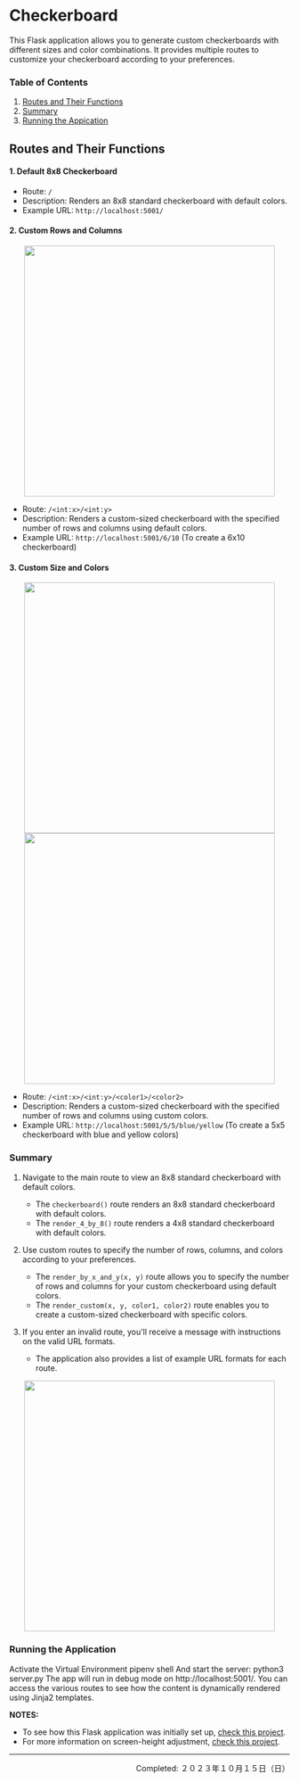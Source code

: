 # Checkerboard

This Flask application allows you to generate custom checkerboards with different sizes and color combinations. It provides multiple routes to customize your checkerboard according to your preferences.

### Table of Contents

1. [Routes and Their Functions](#routes-and-their-functions)
2. [Summary](#summary)
2. [Running the Appication](#running-the-application)


## Routes and Their Functions

#### 1. Default 8x8 Checkerboard

- Route: `/`
- Description: Renders an 8x8 standard checkerboard with default colors.
- Example URL: `http://localhost:5001/`

#### 2. Custom Rows and Columns

<div align="center">
<img src="./imgs/Route-2-Demo.gif" width="450px" height="auto">
</div>

- Route: `/<int:x>/<int:y>`
- Description: Renders a custom-sized checkerboard with the specified number of rows and columns using default colors.
- Example URL: `http://localhost:5001/6/10` (To create a 6x10 checkerboard)

#### 3. Custom Size and Colors

<div align="center">
<img src="./imgs/Route-3-Demo.gif" width="450px" height="auto">
</div>
<div align="center">
<img src="./imgs/Route-4-Demo.gif" width="450px" height="auto">
</div>

- Route: `/<int:x>/<int:y>/<color1>/<color2>`
- Description: Renders a custom-sized checkerboard with the specified number of rows and columns using custom colors.
- Example URL: `http://localhost:5001/5/5/blue/yellow` (To create a 5x5 checkerboard with blue and yellow colors)


### Summary

1. Navigate to the main route to view an 8x8 standard checkerboard with default colors.
    - The `checkerboard()` route renders an 8x8 standard checkerboard with default colors.
    - The `render_4_by_8()` route renders a 4x8 standard checkerboard with default colors.

2. Use custom routes to specify the number of rows, columns, and colors according to your preferences.
    - The `render_by_x_and_y(x, y)` route allows you to specify the number of rows and columns for your custom checkerboard using default colors.
    - The `render_custom(x, y, color1, color2)` route enables you to create a custom-sized checkerboard with specific colors.

3. If you enter an invalid route, you'll receive a message with instructions on the valid URL formats.
    - The application also provides a list of example URL formats for each route.
<div align="center">
<img src="./imgs/Route-Undefined-Demo.gif" width="450px" height="auto">
</div>


### Running the Application

Activate the Virtual Environment pipenv shell And start the server: python3 server.py The app will run in debug mode on http://localhost:5001/. You can access the various routes to see how the content is dynamically rendered using Jinja2 templates.

**NOTES:**
- To see how this Flask application was initially set up, [check this project](https://github.com/coderbri/Python-Jan2023/blob/main/Wk4-Flask/Lecture-Code/D9-Templates_Jinja_and_Static_Files/README.md#initial-setup).
- For more information on screen-height adjustment, [check this project](https://github.com/coderbri/Python-Jan2023/blob/main/Wk4-Flask/030-Playground/README.md#screen-height-adjustment).


---
<p align="right">Completed: ２０２３年１０月１５日（日）</p>